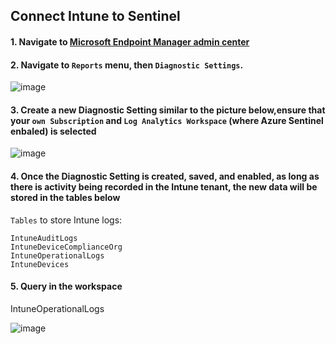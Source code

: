 ## Connect Intune to Sentinel

#### 1. Navigate to [Microsoft Endpoint Manager admin center](https://endpoint.microsoft.com/) 

#### 2. Navigate to `Reports` menu, then `Diagnostic Settings`.
![image](https://user-images.githubusercontent.com/96930989/211248117-7b55378d-b785-4a01-945f-2aa572199832.png)

#### 3. Create a new Diagnostic Setting similar to the picture below,ensure that your `own Subscription` and `Log Analytics Workspace` (where Azure Sentinel enbaled) is selected
![image](https://user-images.githubusercontent.com/96930989/211248229-190cce7d-5c3c-4feb-a94d-3f5f78760010.png)

#### 4. Once the Diagnostic Setting is created, saved, and enabled, as long as there is activity being recorded in the Intune tenant, the new data will be stored in the tables below

`Tables` to store Intune logs:
```
IntuneAuditLogs
IntuneDeviceComplianceOrg
IntuneOperationalLogs
IntuneDevices 
```
#### 5. Query in the workspace

IntuneOperationalLogs

![image](https://user-images.githubusercontent.com/96930989/211248752-bc756c0c-f673-4d59-9291-3313e5794f9c.png)

